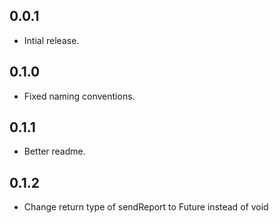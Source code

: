 ## 0.0.1

* Intial release.

## 0.1.0

* Fixed naming conventions.

## 0.1.1

* Better readme.

## 0.1.2

* Change return type of sendReport to Future<void> instead of void

